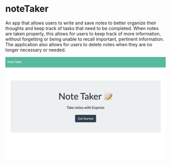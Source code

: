 # noteTaker
An app that allows users to write and save notes to better organize their thoughts and keep track of tasks that need to be completed. When notes are taken properly, this allows for users to keep track of more information, without forgetting or being unable to recall important, pertinent information. The application also allows for users to delete notes when they are no longer necessary or needed.  

![noteTaker App](./noteapp.png)

